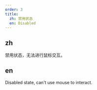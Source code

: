 ```yaml
---
order: 3
title:
  zh: 禁用状态
  en: Disabled
---
```


## zh

禁用状态，无法进行鼠标交互。

## en

Disabled state, can't use mouse to interact.
